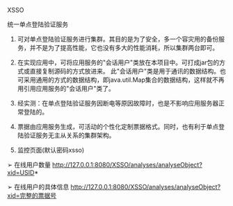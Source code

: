 XSSO

统一单点登陆验证服务



1. 可对单点登陆验证服务进行集群。其目的是为了安全，多一个容灾用的备份服务，并不是为了提高性能，它也没有多大的性能消耗，所以集群两台即可。

2. 在实现应用中，可将应用服务的"会话用户"类放在本项目中。可打成jar包的方式或直接复制源码的方式放进来。
   此"会话用户"类是用于通讯的数据结构。也可采用通用的方式的数据结构，即java.util.Map集合的数据结构，这样就不再用引用应用服务的"会话用户"类了。

3. 经实测：在单点登陆验证服务因断电等原因故障时，也是不影响应用服务器正常登陆的。

4. 票据由应用服务生成，可活动的个性化定制票据格式。同时，也有利于单点登陆验证服务无主从关系的集群架构。

5. 监控页面(默认密码xsso)

➢ 在线用户数量 http://127.0.0.1:8080/XSSO/analyses/analyseObject?xid=USID*

➢ 在线用户的具体信息 http://127.0.0.1:8080/XSSO/analyses/analyseObject?xid=完整的票据号